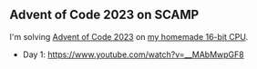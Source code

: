 ## Advent of Code 2023 on SCAMP

I'm solving [Advent of Code 2023](https://adventofcode.com/2023) on [my homemade 16-bit CPU](https://github.com/jes/scamp-cpu).

* Day 1: https://www.youtube.com/watch?v=__MAbMwpGF8
